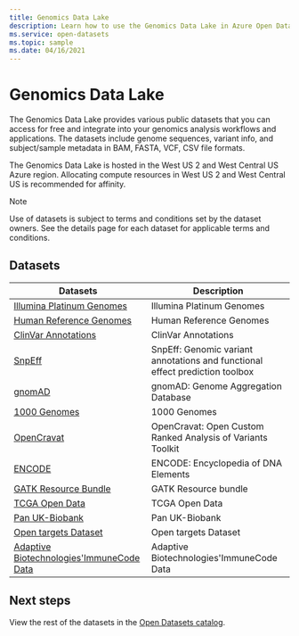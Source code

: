 ```yaml
---
title: Genomics Data Lake
description: Learn how to use the Genomics Data Lake in Azure Open Datasets.
ms.service: open-datasets
ms.topic: sample
ms.date: 04/16/2021
---
```


# Genomics Data Lake

The Genomics Data Lake provides various public datasets that you can access for free and integrate into your genomics analysis workflows and applications. The datasets include genome sequences, variant info, and subject/sample metadata in BAM, FASTA, VCF, CSV file formats.

The Genomics Data Lake is hosted in the West US 2 and West Central US Azure region. Allocating compute resources in West US 2 and West Central US is recommended for affinity.

> [!NOTE]
> Use of datasets is subject to terms and conditions set by the dataset owners. See the details page for each dataset for applicable terms and conditions.

## Datasets

| Datasets | Description |
|-|-|
| [Illumina Platinum Genomes](dataset-illumina-platinum-genomes.md) | Illumina Platinum Genomes |
| [Human Reference Genomes](dataset-human-reference-genomes.md) | Human Reference Genomes |
| [ClinVar Annotations](dataset-clinvar-annotations.md) | ClinVar Annotations |
| [SnpEff](dataset-snpeff.md) | SnpEff: Genomic variant annotations and functional effect prediction toolbox |
| [gnomAD](dataset-gnomad.md) | gnomAD: Genome Aggregation Database |
| [1000 Genomes](dataset-1000-genomes.md) | 1000 Genomes |
| [OpenCravat](dataset-open-cravat.md) | OpenCravat: Open Custom Ranked Analysis of Variants Toolkit |
| [ENCODE](dataset-encode.md) | ENCODE: Encyclopedia of DNA Elements |
| [GATK Resource Bundle](dataset-gatk-resource-bundle.md) | GATK Resource bundle |
| [TCGA Open Data](dataset-the-cancer-genome-atlas.md) | TCGA Open Data |
| [Pan UK-Biobank](dataset-panancestry-uk-bio-bank.md) | Pan UK-Biobank |
| [Open targets Dataset](dataset-open-targets.md) | Open targets Dataset |
| [Adaptive Biotechnologies'ImmuneCode Data](dataset-immunecode.md) | Adaptive Biotechnologies'ImmuneCode Data |

## Next steps

View the rest of the datasets in the [Open Datasets catalog](dataset-catalog.md).
